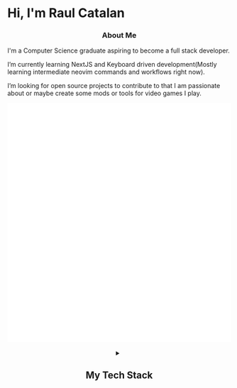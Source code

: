 <div>
  <h1>Hi, I'm Raul Catalan</h1>
  <div>
    <h3 align="center">About Me</h3>
    <p>I'm a Computer Science graduate aspiring to become a full stack developer.</p>
    <p>I’m currently learning NextJS and Keyboard driven development(Mostly learning intermediate neovim commands and workflows right now).</p> 
    <p>I’m looking for open source projects to contribute to that I am passionate about or maybe create some mods or tools for video games I play.</p>
  </div>
  <p align="center">
    <img src="/github-metrics.svg" alt="Metrics">
  </p>
<details align="center">
  <summary>    
    <h2>My Tech Stack</h2>
  </summary>
  <div>
    <h3>Languages</h3>
    <img src="https://skillicons.dev/icons?i=ts,py,js,html,css,bash,c,cpp" />
    <h3>Frameworks and Libraries</h3>
    <img src="https://skillicons.dev/icons?i=nextjs,nodejs,react,tailwind,docker,express,materialui,npm,pnpm" />
    <h3>IDEs, Tools, and Operating Systems</h3>
    <img src="https://skillicons.dev/icons?i=git,vscode,neovim,vim,linux,ubuntu,windows,obsidian,postman,githubactions" />
    <h3>Databases and Services</h3>
    <img src="https://skillicons.dev/icons?i=mysql,sqlite,cloudflare,firebase,vercel" />
  </div>
</details>

</div>

<!---
Raul-Catalan/Raul-Catalan is a ✨ special ✨ repository because its `README.md` (this file) appears on your GitHub profile.
You can click the Preview link to take a look at your changes.
--->
